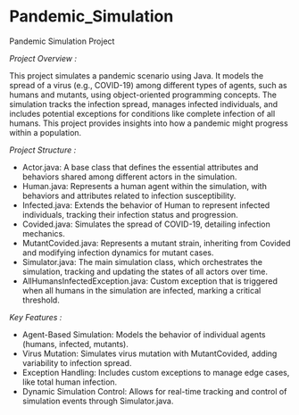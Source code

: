 # Pandemic_Simulation
Pandemic Simulation Project

*Project Overview :*

This project simulates a pandemic scenario using Java. It models the spread of a virus (e.g., COVID-19) among different types of agents, such as humans and mutants, using object-oriented programming concepts. The simulation tracks the infection spread, manages infected individuals, and includes potential exceptions for conditions like complete infection of all humans. This project provides insights into how a pandemic might progress within a population.

*Project Structure :*

  - Actor.java: A base class that defines the essential attributes and behaviors shared among different actors in the simulation.
  - Human.java: Represents a human agent within the simulation, with behaviors and attributes related to infection susceptibility.
  - Infected.java: Extends the behavior of Human to represent infected individuals, tracking their infection status and progression.
  - Covided.java: Simulates the spread of COVID-19, detailing infection mechanics.
  - MutantCovided.java: Represents a mutant strain, inheriting from Covided and modifying infection dynamics for mutant cases.
  - Simulator.java: The main simulation class, which orchestrates the simulation, tracking and updating the states of all actors over time.
  - AllHumansInfectedException.java: Custom exception that is triggered when all humans in the simulation are infected, marking a critical threshold.

*Key Features :*
  - Agent-Based Simulation: Models the behavior of individual agents (humans, infected, mutants).
  - Virus Mutation: Simulates virus mutation with MutantCovided, adding variability to infection spread.
  - Exception Handling: Includes custom exceptions to manage edge cases, like total human infection.
  - Dynamic Simulation Control: Allows for real-time tracking and control of simulation events through Simulator.java.

